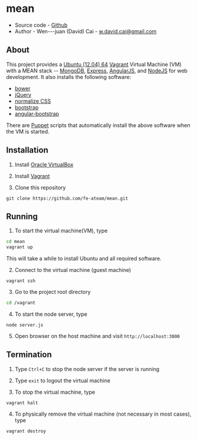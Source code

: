 mean
====

* Source code - [Github](https://github.com/fe-ateam/mean.git)
* Author - Wen---juan (David) Cai - <w.david.cai@gmail.com>

About
-----

This project provides a [Ubuntu (12.04) 64](http://releases.ubuntu.com/precise/) [Vagrant](http://www.vagrantup.com/) Virtual Machine (VM) with a MEAN stack -- [MongoDB](https://www.mongodb.org/), [Express](http://expressjs.com/), [AngularJS](https://angularjs.org/), and [NodeJS](http://nodejs.org/) for web development. It also installs the following software:

* [bower](http://bower.io/)
* [jQuery](http://jquery.com/)
* [normalize CSS](http://necolas.github.io/normalize.css/)
* [bootstrap](http://getbootstrap.com/)
* [angular-bootstrap](https://github.com/angular-ui/bootstrap)

There are [Puppet](http://puppetlabs.com) scripts that automatically install the above software when the VM is started.

Installation
------------

1. Install [Oracle VirtualBox](https://www.virtualbox.org/wiki/Downloads)

2. Install [Vagrant](http://www.vagrantup.com/downloads.html)

3. Clone this repository

  ```
  git clone https://github.com/fe-ateam/mean.git
  ```

Running
-------

1. To start the virtual machine(VM), type

  ```bash
  cd mean
  vagrant up
  ```

  This will take a while to install Ubuntu and all required software.

2. Connect to the virtual machine (guest machine)

  ```
  vagrant ssh
  ```

3. Go to the project root directory

  ```bash
  cd /vagrant
  ```

4. To start the node server, type

  ```
  node server.js
  ```

5. Open browser on the host machine and visit `http://localhost:3000`

Termination
-----------

1. Type `Ctrl+C` to stop the node server if the server is running

2. Type `exit` to logout the virtual machine

3. To stop the virtual machine, type

  ```
  vagrant halt
  ```

4. To physically remove the virtual machine (not necessary in most cases), type

  ```
  vagrant destroy
  ```

